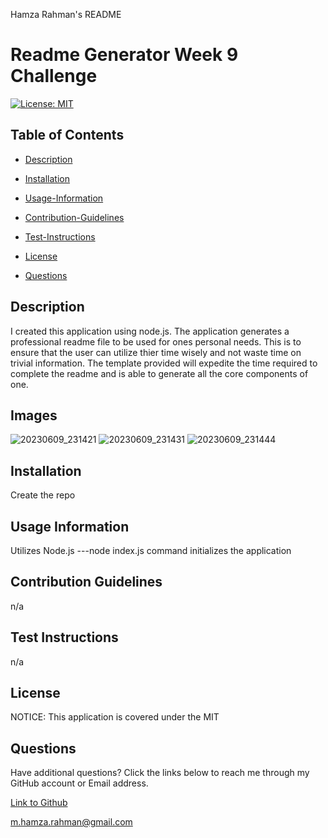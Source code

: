 Hamza Rahman's README

 # Readme Generator Week 9 Challenge

[![License: MIT](https://img.shields.io/badge/License-MIT-yellow.svg)](https://opensource.org/licenses/MIT)

## Table of Contents

 * [Description](#description)

 * [Installation](#installation)

 * [Usage-Information](#usage-information)

 * [Contribution-Guidelines](#contribution-guidelines)

 * [Test-Instructions](#test-instructions)

 * [License](#license)

 * [Questions](#questions)

## Description

I created this application using node.js. The application generates a professional readme file to be used for ones personal needs. This is to ensure that the user can utilize thier time wisely and not waste time on trivial information. The template provided will expedite the time required to complete the readme and is able to generate all the core components of one.  

## Images 
![20230609_231421](https://github.com/HamzaR19/RPMreadme/assets/132932060/071dd84c-b9c7-46f0-8872-93f610e433ab)
![20230609_231431](https://github.com/HamzaR19/RPMreadme/assets/132932060/084b8307-3152-40ff-a815-f3e42e1920c7)
![20230609_231444](https://github.com/HamzaR19/RPMreadme/assets/132932060/213407d4-7138-4e85-889c-bb9c63c1c0dd)

## Installation

Create the repo

## Usage Information

Utilizes Node.js ---node index.js command initializes the application

## Contribution Guidelines

n/a

## Test Instructions

n/a

## License

NOTICE: This application is covered under the MIT

## Questions

Have additional questions? Click the links below to reach me through my GitHub account or Email address.

[Link to Github](https://github.com/Hamzar19@gmail.com)

<a href="mailto:m.hamza.rahman@gmail.com">m.hamza.rahman@gmail.com</a>
